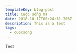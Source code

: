 ```yaml
---
templateKey: blog-post
title: Cuộc sống mà
date: 2018-10-17T06:24:31.703Z
description: This is a test
tags:
  - cuocsong
---
```

Test
